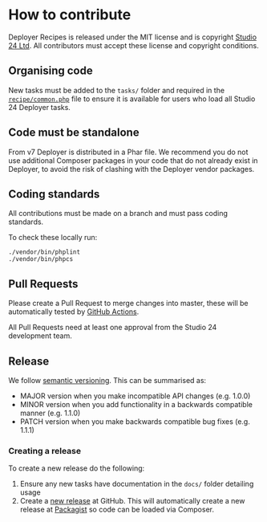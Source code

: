 # How to contribute

Deployer Recipes is released under the MIT license and is copyright [Studio 24 Ltd](https://www.studio24.net/). All contributors
must accept these license and copyright conditions.

## Organising code

New tasks must be added to the `tasks/` folder and required in the [`recipe/common.php`](all.php) file to ensure it is available for 
users who load all Studio 24 Deployer tasks.

## Code must be standalone

From v7 Deployer is distributed in a Phar file. 
We recommend you do not use additional Composer packages in your code that do not already exist in Deployer, 
to avoid the risk of clashing with the Deployer vendor packages. 

## Coding standards

All contributions must be made on a branch and must pass coding standards.

To check these locally run:

```
./vendor/bin/phplint
./vendor/bin/phpcs
```

## Pull Requests

Please create a Pull Request to merge changes into master, these will be automatically tested by
[GitHub Actions](https://github.com/studio24/deployer-recipes/actions/workflows/php.yml).

All Pull Requests need at least one approval from the Studio 24 development team.

## Release

We follow [semantic versioning](https://semver.org/). This can be summarised as:

* MAJOR version when you make incompatible API changes (e.g. 1.0.0)
* MINOR version when you add functionality in a backwards compatible manner (e.g. 1.1.0)
* PATCH version when you make backwards compatible bug fixes (e.g. 1.1.1)

### Creating a release

To create a new release do the following:

1. Ensure any new tasks have documentation in the `docs/` folder detailing usage
1. Create a [new release](https://help.github.com/en/github/administering-a-repository/managing-releases-in-a-repository)
   at GitHub. This will automatically create a new release at [Packagist](https://packagist.org/packages/studio24/deployer-recipes)
   so code can be loaded via Composer.

